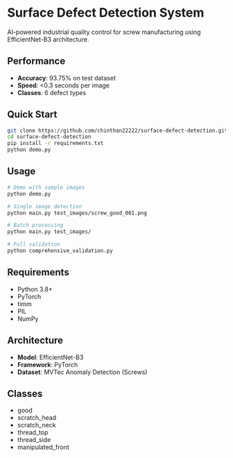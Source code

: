 # Surface Defect Detection System

AI-powered industrial quality control for screw manufacturing using EfficientNet-B3 architecture.

## Performance
- **Accuracy**: 93.75% on test dataset
- **Speed**: <0.3 seconds per image
- **Classes**: 6 defect types

## Quick Start

```bash
git clone https://github.com/chinthan22222/surface-defect-detection.git
cd surface-defect-detection
pip install -r requirements.txt
python demo.py
```

## Usage

```bash
# Demo with sample images
python demo.py

# Single image detection
python main.py test_images/screw_good_001.png

# Batch processing
python main.py test_images/

# Full validation
python comprehensive_validation.py
```

## Requirements
- Python 3.8+
- PyTorch
- timm
- PIL
- NumPy

## Architecture
- **Model**: EfficientNet-B3
- **Framework**: PyTorch
- **Dataset**: MVTec Anomaly Detection (Screws)

## Classes
- good
- scratch_head
- scratch_neck
- thread_top
- thread_side
- manipulated_front
